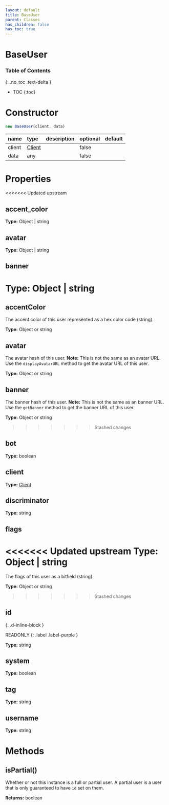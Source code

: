 ```yaml
---
layout: default
title: BaseUser
parent: Classes
has_children: false
has_toc: true
---
```


# BaseUser
### Table of Contents
{: .no_toc .text-delta }

- TOC
{:toc}
# Constructor
```js
new BaseUser(client, data)
```

| name | type | description | optional | default |
|:-----|:-----|:------------|:---------|:--------|
| client | [Client](/classes/Client) |  | false |  |
| data | any |  | false |  |

# Properties
<<<<<<< Updated upstream
## accent_color
**Type:** Object | string

## avatar
**Type:** Object | string

## banner
**Type:** Object | string
=======
## accentColor
The accent color of this user represented as a hex
color code (string).

**Type:** Object or string

## avatar
The avatar hash of this user.
**Note:** This is not the same as an avatar URL. Use
the `displayAvatarURL` method to get the avatar URL
of this user.

**Type:** Object or string

## banner
The banner hash of this user.
**Note:** This is not the same as an banner URL. Use
the `getBanner` method to get the banner URL of this
user.

**Type:** Object or string
>>>>>>> Stashed changes

## bot
**Type:** boolean

## client
**Type:** [Client](/classes/Client)

## discriminator
**Type:** string

## flags
<<<<<<< Updated upstream
**Type:** Object | string
=======
The flags of this user as a bitfield (string).

**Type:** Object or string
>>>>>>> Stashed changes

## id
{: .d-inline-block }

READONLY
{: .label .label-purple }

**Type:** string

## system
**Type:** boolean

## tag
**Type:** string

## username
**Type:** string

# Methods
## isPartial()
Whether or not this instance is a full or partial
user. A partial user is a user that is only
guaranteed to have `id` set on them.

**Returns:** boolean

